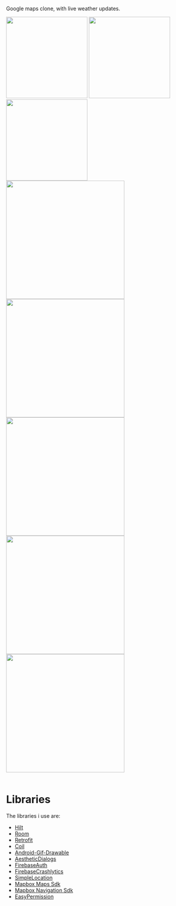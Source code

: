 Google maps clone, with live weather updates.


<div style="display:inline-block;">
  <img src="screenshots/4-removebg-preview.png" width="220" />  
  <img src="screenshots/5-removebg-preview.png" width="220"/>  
  <img src="screenshots/3-removebg-preview.png" width="220"/>
</div>

<div>
  <img src="screenshots/6-removebg-preview.png" width="320" />  
  <img src="screenshots/7-removebg-preview.png" width="320"/>  
  <img src="screenshots/8-removebg-preview%20.png" width="320"/></div>
</div>

<div>
    <img src="screenshots/9-removebg-preview%20.png" width="320" />  
  <img src="screenshots/9-removebg-preview.png" width="320"/>  
</div>  


<br>

# Libraries

The libraries i use are: 
- [Hilt](https://dagger.dev/hilt/)
- [Room](https://developer.android.com/jetpack/androidx/releases/room?hl=id)
- [Retrofit](https://square.github.io/retrofit/)
- [Coil](https://coil-kt.github.io/coil/getting_started/)
- [Android-Gif-Drawable](https://github.com/koral--/android-gif-drawable)
- [AestheticDialogs](https://github.com/gabriel-TheCode/AestheticDialogs)
- [FirebaseAuth](https://firebase.google.com/docs/auth)
- [FirebaseCrashlytics](https://firebase.google.com/docs/crashlytics/get-started?authuser=0&platform=android)
- [SimpleLocation](https://github.com/delight-im/Android-SimpleLocation)
- [Mapbox Maps Sdk](https://docs.mapbox.com/android/maps/guides/)
- [Mapbox Navigation Sdk](https://docs.mapbox.com/android/navigation/guides/)
- [EasyPermission](https://github.com/googlesamples/easypermissions)
